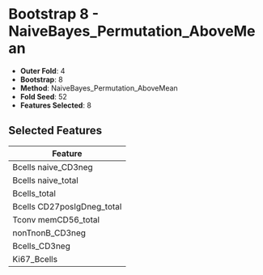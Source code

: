 # Bootstrap 8 - NaiveBayes_Permutation_AboveMean

- **Outer Fold**: 4
- **Bootstrap**: 8
- **Method**: NaiveBayes_Permutation_AboveMean
- **Fold Seed**: 52
- **Features Selected**: 8

## Selected Features

| Feature |
|---------|
| Bcells naive_CD3neg |
| Bcells naive_total |
| Bcells_total |
| Bcells CD27posIgDneg_total |
| Tconv memCD56_total |
| nonTnonB_CD3neg |
| Bcells_CD3neg |
| Ki67_Bcells |
